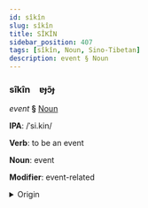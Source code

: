 ```yaml
---
id: sîkîn
slug: sîkîn
title: SÎKÎN
sidebar_position: 407
tags: [sîkîn, Noun, Sino-Tibetan]
description: event § Noun
---
```


### sîkîn&emsp;<span kind="abugida">ɐɟɔ̃ɟ</span>

*event* **§** [Noun](../../tags/Noun)

**IPA**: /ˈsi.kin/

**Verb**: to be an event

**Noun**: event

**Modifier**: event-related

<details>
    <summary>Origin</summary>
    Cantonese 事件 si gin /siːkiːn/<br/>
    <em>Sino-Tibetan Language Family</em>
</details>